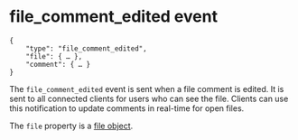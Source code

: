 # file_comment_edited event

	{
		"type": "file_comment_edited",
		"file": { … },
		"comment": { … }
	}

The `file_comment_edited` event is sent when a file comment is edited. It is
sent to all connected clients for users who can see the file. Clients can use
this notification to update comments in real-time for open files.

The `file` property is a [file object](/types/file).
